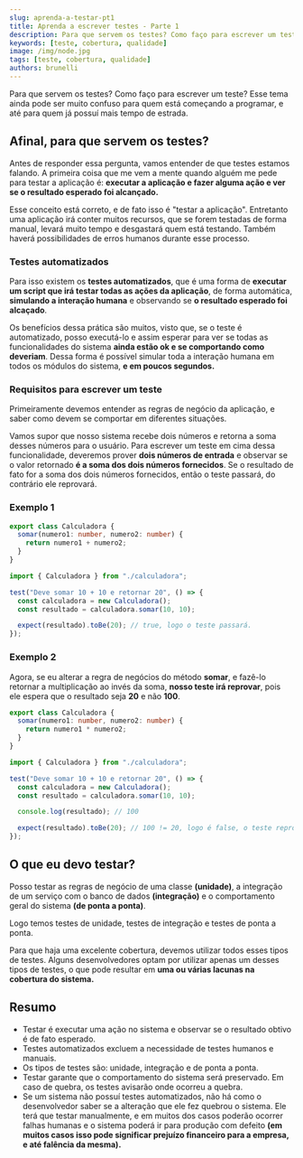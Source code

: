 ```yaml
---
slug: aprenda-a-testar-pt1
title: Aprenda a escrever testes - Parte 1
description: Para que servem os testes? Como faço para escrever um teste?
keywords: [teste, cobertura, qualidade]
image: /img/node.jpg
tags: [teste, cobertura, qualidade]
authors: brunelli
---
```


Para que servem os testes? Como faço para escrever um teste? Esse tema ainda pode ser muito confuso para quem está começando a programar, e até para quem já possuí mais tempo de estrada.

<!-- truncate -->

## Afinal, para que servem os testes?

Antes de responder essa pergunta, vamos entender de que testes estamos falando. A primeira coisa que me vem a mente quando alguém me pede para testar a aplicação é: **executar a aplicação e fazer alguma ação e ver se o resultado esperado foi alcançado.**

Esse conceito está correto, e de fato isso é "testar a aplicação". Entretanto uma aplicação irá conter muitos recursos, que se forem testadas de forma manual, levará muito tempo e desgastará quem está testando. Também haverá possibilidades de erros humanos durante esse processo.

### Testes automatizados

Para isso existem os **testes automatizados**, que é uma forma de **executar um script que irá testar todas as ações da aplicação**, de forma automática, **simulando a interação humana** e observando se **o resultado esperado foi alcaçado**.

Os benefícios dessa prática são muitos, visto que, se o teste é automatizado, posso executá-lo e assim esperar para ver se todas as funcionalidades do sistema **ainda estão ok e se comportando como deveriam**. Dessa forma é possível simular toda a interação humana em todos os módulos do sistema, **e em poucos segundos.**

### Requisitos para escrever um teste

Primeiramente devemos entender as regras de negócio da aplicação, e saber como devem se comportar em diferentes situações.

Vamos supor que nosso sistema recebe dois números e retorna a soma desses números para o usuário. Para escrever um teste em cima dessa funcionalidade, deveremos prover **dois números de entrada** e observar se o valor retornado **é a soma dos dois números fornecidos**. Se o resultado de fato for a soma dos dois números fornecidos, então o teste passará, do contrário ele reprovará.

### Exemplo 1

```ts title="calculadora.ts"
export class Calculadora {
  somar(numero1: number, numero2: number) {
    return numero1 + numero2;
  }
}
```

```ts title="calculadora.test.ts"
import { Calculadora } from "./calculadora";

test("Deve somar 10 + 10 e retornar 20", () => {
  const calculadora = new Calculadora();
  const resultado = calculadora.somar(10, 10);

  expect(resultado).toBe(20); // true, logo o teste passará.
});
```

### Exemplo 2

Agora, se eu alterar a regra de negócios do método **somar**, e fazê-lo retornar a multiplicação ao invés da soma, **nosso teste irá reprovar**, pois ele espera que o resultado seja **20** e não **100**.

```ts title="calculadora.ts"
export class Calculadora {
  somar(numero1: number, numero2: number) {
    return numero1 * numero2;
  }
}
```

```ts title="calculadora.test.ts"
import { Calculadora } from "./calculadora";

test("Deve somar 10 + 10 e retornar 20", () => {
  const calculadora = new Calculadora();
  const resultado = calculadora.somar(10, 10);

  console.log(resultado); // 100

  expect(resultado).toBe(20); // 100 != 20, logo é false, o teste reprovará.
});
```

## O que eu devo testar?

Posso testar as regras de negócio de uma classe **(unidade)**, a integração de um serviço com o banco de dados **(integração)** e o comportamento geral do sistema **(de ponta a ponta)**.

Logo temos testes de unidade, testes de integração e testes de ponta a ponta.

Para que haja uma excelente cobertura, devemos utilizar todos esses tipos de testes. Alguns desenvolvedores optam por utilizar apenas um desses tipos de testes, o que pode resultar em **uma ou várias lacunas na cobertura do sistema.**

## Resumo

- Testar é executar uma ação no sistema e observar se o resultado obtivo é de fato esperado.
- Testes automatizados excluem a necessidade de testes humanos e manuais.
- Os tipos de testes são: unidade, integração e de ponta a ponta.
- Testar garante que o comportamento do sistema será preservado. Em caso de quebra, os testes avisarão onde ocorreu a quebra.
- Se um sistema não possuí testes automatizados, não há como o desenvolvedor saber se a alteração que ele fez quebrou o sistema. Ele terá que testar manualmente, e em muitos dos casos poderão ocorrer falhas humanas e o sistema poderá ir para produção com defeito **(em muitos casos isso pode significar prejuízo financeiro para a empresa, e até falência da mesma).**
